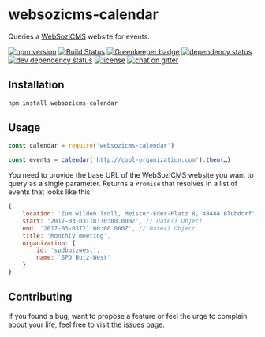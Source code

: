 # websozicms-calendar

Queries a [WebSoziCMS](https://www.websozicms.de) website for events.

[![npm version](https://img.shields.io/npm/v/websozicms-calendar.svg)](https://www.npmjs.com/package/websozicms-calendar)
[![Build Status](https://travis-ci.org/juliuste/websozicms-calendar.svg?branch=master)](https://travis-ci.org/juliuste/websozicms-calendar)
[![Greenkeeper badge](https://badges.greenkeeper.io/juliuste/websozicms-calendar.svg)](https://greenkeeper.io/)
[![dependency status](https://img.shields.io/david/juliuste/websozicms-calendar.svg)](https://david-dm.org/juliuste/websozicms-calendar)
[![dev dependency status](https://img.shields.io/david/dev/juliuste/websozicms-calendar.svg)](https://david-dm.org/juliuste/websozicms-calendar#info=devDependencies)
[![license](https://img.shields.io/github/license/juliuste/websozicms-calendar.svg?style=flat)](LICENSE)
[![chat on gitter](https://badges.gitter.im/juliuste.svg)](https://gitter.im/juliuste)

## Installation

```js
npm install websozicms-calendar
```

## Usage

```js
const calendar = require('websozicms-calendar')

const events = calendar('http://cool-organization.com').then(…)
```

You need to provide the base URL of the WebSoziCMS website you want to query as a single parameter. Returns a `Promise` that resolves in a list of events that looks like this

```js
{
	location: 'Zum wilden Troll, Meister-Eder-Platz 8, 48484 Blubdorf',
	start: '2017-03-03T18:30:00.000Z', // Date() Object
	end: '2017-03-03T21:00:00.000Z', // Date() Object
	title: 'Monthly meeting',
	organization: {
		id: 'spdbutzwest',
		name: 'SPD Butz-West'
	}
}
```

## Contributing

If you found a bug, want to propose a feature or feel the urge to complain about your life, feel free to visit [the issues page](https://github.com/juliuste/websozicms-calendar/issues).
